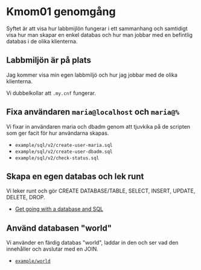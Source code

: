 Kmom01 genomgång
=========================

Syftet är att visa hur labbmijlön fungerar i ett sammanhang och samtidigt visa hur man skapar en enkel databas och hur man jobbar med en befintlig databas i de olika klienterna.



Labbmiljön är på plats
-------------------------

Jag kommer visa min egen labbmiljö och hur jag jobbar med de olika klienterna.

Vi dubbelkollar att `.my.cnf` fungerar.



Fixa användaren `maria@localhost` och `maria@%`
-------------------------

Vi fixar in användaren maria och dbadm genom att tjuvkika på de scripten som ger facit för hur användarna skapas.

* `example/sql/v2/create-user-maria.sql`
* `example/sql/v2/create-user-dbadm.sql`
* `example/sql/v2/check-status.sql`



Skapa en egen databas och lek runt
-------------------------

Vi leker runt och gör CREATE DATABASE/TABLE, SELECT, INSERT, UPDATE, DELETE, DROP.

* [Get going with a database and SQL](https://gitlab.com/mikael-roos/database/-/tree/main/sql/ladok)



Använd databasen "world"
-------------------------

Vi använder en färdig databas "world", laddar in den och ser vad den innehåller och avslutar med en JOIN.

* [`example/world`](../../world/)

